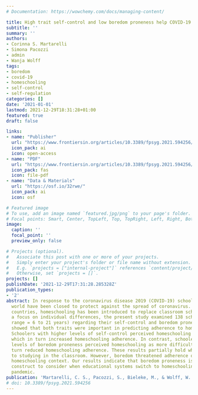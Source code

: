 ```yaml
---
# Documentation: https://wowchemy.com/docs/managing-content/

title: High trait self-control and low boredom proneness help COVID-19 homeschoolers
subtitle: ''
summary: ''
authors:
- Corinna S. Martarelli
- Simona Pacozzi
- admin
- Wanja Wolff
tags:
- boredom
- covid-19
- homeschooling
- self-control
- self-regulation
categories: []
date: '2021-01-01'
lastmod: 2021-12-29T18:31:28+01:00
featured: true
draft: false

links:
- name: "Publisher"
  url: "https://www.frontiersin.org/articles/10.3389/fpsyg.2021.594256/full"
  icon_pack: ai
  icon: open-access
- name: "PDF"
  url: "https://www.frontiersin.org/articles/10.3389/fpsyg.2021.594256/pdf"
  icon_pack: fas
  icon: file-pdf
- name: "Data & Materials"
  url: "https://osf.io/32rwe/"
  icon_pack: ai
  icon: osf

# Featured image
# To use, add an image named `featured.jpg/png` to your page's folder.
# Focal points: Smart, Center, TopLeft, Top, TopRight, Left, Right, BottomLeft, Bottom, BottomRight.
image:
  caption: ''
  focal_point: ''
  preview_only: false

# Projects (optional).
#   Associate this post with one or more of your projects.
#   Simply enter your project's folder or file name without extension.
#   E.g. `projects = ["internal-project"]` references `content/project/deep-learning/index.md`.
#   Otherwise, set `projects = []`.
projects: []
publishDate: '2021-12-29T17:31:28.285328Z'
publication_types:
- '2'
abstract: In response to the coronavirus disease 2019 (COVID-19) schools around the
  world have been closed to protect against the spread of coronavirus. In several
  countries, homeschooling has been introduced to replace classroom schooling. With
  a focus on individual differences, the present study examined 138 schoolers (age
  range = 6 to 21 years) regarding their self-control and boredom proneness. The results
  showed that both traits were important in predicting adherence to homeschooling.
  Schoolers with higher levels of self-control perceived homeschooling as less difficult,
  which in turn increased homeschooling adherence. In contrast, schoolers with higher
  levels of boredom proneness perceived homeschooling as more difficult, which in
  turn reduced homeschooling adherence. These results partially hold when it comes
  to studying in the classroom. However, boredom threatened adherence only in the
  homeschooling context. Our results indicate that boredom proneness is a critical
  construct to consider when educational systems switch to homeschooling during a
  pandemic.
publication: 'Martarelli, C. S., Pacozzi, S., Bieleke, M., & Wolff, W. (2021). High trait self-control and low boredom proneness help COVID-19 homeschoolers. Frontiers in Psychology, 12, 594256. https://doi.org/10.3389/fpsyg.2021.594256'
# doi: 10.3389/fpsyg.2021.594256
---
```

